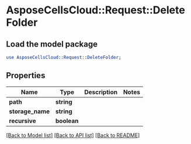 # AsposeCellsCloud::Request::DeleteFolder 

## Load the model package
```perl
use AsposeCellsCloud::Request::DeleteFolder;
```

## Properties
Name | Type | Description | Notes
------------ | ------------- | ------------- | -------------
**path** | **string** |  |
**storage_name** | **string** |  |
**recursive** | **boolean** |  |  

[[Back to Model list]](../README.md#documentation-for-requests) [[Back to API list]](../README.md#documentation-for-api-endpoints) [[Back to README]](../README.md)

